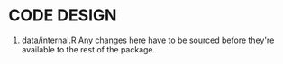 # CODE DESIGN

1. data/internal.R
Any changes here have to be sourced before they're available to the rest of the
package.
